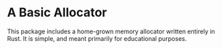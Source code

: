 # A Basic Allocator

This package includes a home-grown memory allocator written entirely in Rust. It
is simple, and meant primarily for educational purposes.
